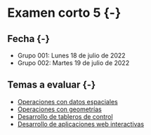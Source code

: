 # Examen corto 5 {-}

## Fecha {-}
- Grupo 001: Lunes 18 de julio de 2022  
- Grupo 002: Martes 19 de julio de 2022

## Temas a evaluar {-}
- [Operaciones con datos espaciales](https://gf0604-procesamientodatosgeograficos.github.io/2022-i/operaciones-con-datos-espaciales.html)  
- [Operaciones con geometrías](https://gf0604-procesamientodatosgeograficos.github.io/2022-i/operaciones-con-geometr%C3%ADas.html)
- [Desarrollo de tableros de control](https://gf0604-procesamientodatosgeograficos.github.io/2022-i/desarrollo-de-tableros-de-control.html)  
- [Desarrollo de aplicaciones web interactivas](https://gf0604-procesamientodatosgeograficos.github.io/2022-i/desarrollo-de-aplicaciones-web-interactivas.html)
